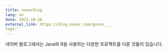 ```yaml
---
title: naverblog
lang: en
date: 2023-10-26
external_link: https://blog.naver.com/gunnn___
tags:''
---
```


네이버 블로그에서는 Java와 R을 사용하는 다양한 프로젝트를 다룬 것들이 있습니다.

<!--more-->
